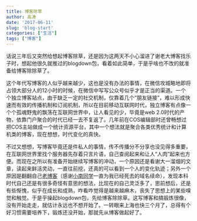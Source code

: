 ```yaml
---
title: 博客除草
author: 高涛
date: '2017-06-11'
slug: 'blog-start'
categories: ["生活"]
tags: ["博客"]
---
```


话说三年后又突然给想起博客除草，还是因为这两天不小心溜进了谢老大博客找乐子时，想起他很久就推过的blogdown包，看着如此简单，于是乎啥也不改的就准备给博客除除草了。

这个年代写博客的人似乎越来越少，这也是没有办法的事情，在微信攻城略地即将占领大部分人的12小时的时候，在微信中写写公众号似乎才是正当的渠道。一个个独立博客站点，由于缺乏一定的社交机制，仅靠着几个“朋友链接”，难以形成快速而有效的传播机制和订阅机制，所以在目前移动互联网时代，独立博客有点像一个个孤魂野鬼的飘荡在互联网世界中，让人看见的少，毕竟是web 2.0时代的产物，依靠门户聚合的时代已经一去不复返了。几年前在COS编辑部时还曾畅想过把COS主站做成一个统计资源平台，其中一个想法就是聚合各类优秀统计和计算机类的博客，现在想想，时代变化的真快。

不过又想想，写博客毕竟还是件私人的事情，传不传播分不分享也没见得多重要，在互联网世界里找个服务器先存着只言片语，自己查阅起来和让人“人肉”起来也方便。而现在之所以有准备开始继续写博客的冲动，一个原因还是看谢大一溜烟的文章，读起来鲜活灵动，一直往前挖，还真的可以看到一个人的变化轨迹；另外一个原因是翻翻自己[老博客](www.gaotao.name/cn)（感谢[小南同学](https://nanx.me/)一直为我已经死去的域名续命），发现本科时代自己还是有很多奇怪有意思的想法，比现在的自己灵泛多了，思前想后，还是有些惭愧，似乎在成长和成熟，咋看咋觉得是越来越麻木，丧失了思想上的某些嗅觉和触觉。于是乎操起blogdown包，先给博客除除草。这写博客和搞锻炼很像，没有开始走走，就估计永远也不想开始了。一转眼来上海也快三个月了，总得有个好习惯需要培养下，锻炼还没开始，那就先从博客做起好了。


